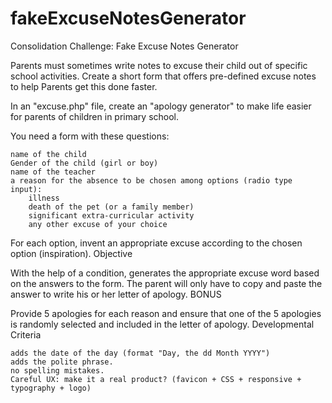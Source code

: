 # fakeExcuseNotesGenerator

Consolidation Challenge: Fake Excuse Notes Generator

Parents must sometimes write notes to excuse their child out of specific school activities. Create a short form that offers pre-defined excuse notes to help Parents get this done faster.

In an "excuse.php" file, create an "apology generator" to make life easier for parents of children in primary school.

You need a form with these questions:

    name of the child
    Gender of the child (girl or boy)
    name of the teacher
    a reason for the absence to be chosen among options (radio type input):
        illness
        death of the pet (or a family member)
        significant extra-curricular activity
        any other excuse of your choice

For each option, invent an appropriate excuse according to the chosen option (inspiration).
Objective

With the help of a condition, generates the appropriate excuse word based on the answers to the form. The parent will only have to copy and paste the answer to write his or her letter of apology.
BONUS

Provide 5 apologies for each reason and ensure that one of the 5 apologies is randomly selected and included in the letter of apology.
Developmental Criteria

    adds the date of the day (format "Day, the dd Month YYYY")
    adds the polite phrase.
    no spelling mistakes.
    Careful UX: make it a real product? (favicon + CSS + responsive + typography + logo)
